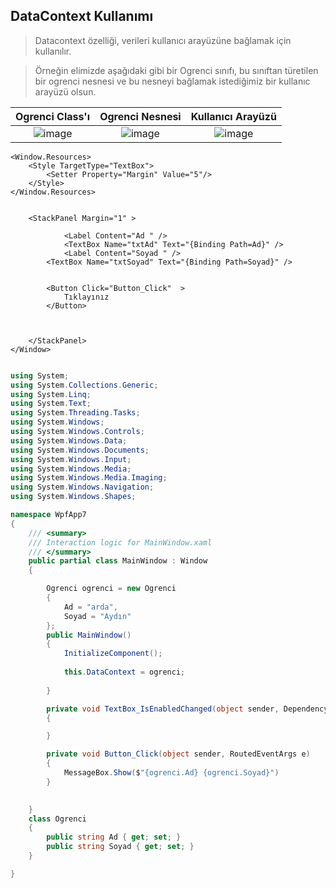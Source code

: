 ## DataContext Kullanımı ##

> Datacontext özelliği, verileri kullanıcı arayüzüne bağlamak için kullanılır. 



>Örneğin elimizde aşağıdaki gibi bir Ogrenci sınıfı, bu sınıftan türetilen bir ogrenci nesnesi ve bu nesneyi bağlamak istediğimiz bir kullanıc arayüzü olsun. 


| Ogrenci Class'ı |Ogrenci Nesnesi|Kullanıcı Arayüzü|
|:--------:|:----------------------------:|:----------------------------:|
|![image](https://user-images.githubusercontent.com/28144917/157192461-da851809-58df-4a41-ae13-8cd35d717232.png)|![image](https://user-images.githubusercontent.com/28144917/157192574-c4746eb6-0b0d-4225-8efc-1df0ef761456.png)|![image](https://user-images.githubusercontent.com/28144917/157192248-3a1fb4f0-9d52-4c50-abe9-963edc1a1bd9.png)|

    

<Window x:Class="WpfApp7.MainWindow"
        xmlns="http://schemas.microsoft.com/winfx/2006/xaml/presentation"
        xmlns:x="http://schemas.microsoft.com/winfx/2006/xaml"
        xmlns:d="http://schemas.microsoft.com/expression/blend/2008"
        xmlns:mc="http://schemas.openxmlformats.org/markup-compatibility/2006"
        xmlns:local="clr-namespace:WpfApp7"
        mc:Ignorable="d"
        Title="MainWindow" Height="300" Width="300">

    <Window.Resources>
        <Style TargetType="TextBox">
            <Setter Property="Margin" Value="5"/>
        </Style>
    </Window.Resources>
    

```xaml
    
    <StackPanel Margin="1" >
        
            <Label Content="Ad " />
            <TextBox Name="txtAd" Text="{Binding Path=Ad}" />
            <Label Content="Soyad " />
        <TextBox Name="txtSoyad" Text="{Binding Path=Soyad}" />


        <Button Click="Button_Click"  >
            Tıklayınız
        </Button>



    </StackPanel>
</Window>

```

```csharp

using System;
using System.Collections.Generic;
using System.Linq;
using System.Text;
using System.Threading.Tasks;
using System.Windows;
using System.Windows.Controls;
using System.Windows.Data;
using System.Windows.Documents;
using System.Windows.Input;
using System.Windows.Media;
using System.Windows.Media.Imaging;
using System.Windows.Navigation;
using System.Windows.Shapes;

namespace WpfApp7
{
    /// <summary>
    /// Interaction logic for MainWindow.xaml
    /// </summary>
    public partial class MainWindow : Window
    {

        Ogrenci ogrenci = new Ogrenci
        {
            Ad = "arda",
            Soyad = "Aydın"
        };
        public MainWindow()
        {
            InitializeComponent();
            
            this.DataContext = ogrenci;    
            
        }

        private void TextBox_IsEnabledChanged(object sender, DependencyPropertyChangedEventArgs e)
        {

        }

        private void Button_Click(object sender, RoutedEventArgs e)
        {
            MessageBox.Show($"{ogrenci.Ad} {ogrenci.Soyad}")
        }

       
    }
    class Ogrenci
    {
        public string Ad { get; set; }
        public string Soyad { get; set; }
    }

}
```
